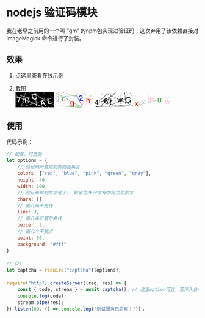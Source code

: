 # nodejs 验证码模块
我在老早之前用的一个叫 ”gm“ 的npm包实现过验证码；这次弃用了该依赖直接对 ImageMagick 命令进行了封装。

## 效果
1. [点这里查看在线示例](http://examples.lilin.site/captcha)   

2. 截图   
![图片看不到请翻墙](doc/img/1.gif)
![图片看不到请翻墙](doc/img/2.gif)
![图片看不到请翻墙](doc/img/3.gif)
![图片看不到请翻墙](doc/img/4.gif)

## 使用
代码示例：
```js
// 配置，可选的
let options = {
    // 验证码所要用到的颜色集合
    colors: ["red", "blue", "pink", "green", "grey"],
    height: 40,
    width: 100,
    // 验证码绘制文字池子， 缺省为26个字母加阿拉伯数字
    chars: [],
    // 画几条干扰线
    line: 3,
    // 画几条贝塞尔曲线
    bezier: 2,
    // 画几个干扰点
    point: 50,
    background: "#fff"
}

//（2）
let captcha = require("captcha")(options);

require("http").createServer((req, res) => {
    const { code, stream } = await captcha(); // 这里option可选，若传入会临时覆盖（2）处所传入的option。 
    console.log(code);
    stream.pipe(res);
}).listen(80, () => console.log("测试服务已启动！"))；
```
